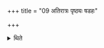 +++
title = "09 अतिरात्रः पृष्ठ्यः षडहः"

+++

<details><summary>थिते</summary>

9. (The days in it are as follows): An Atirātra, the Pr̥ṣṭhya six-day-period, an Atirātra with all the Stomas, four Chandoma days, and an Atirātra.  

[^1]: Cf. TMB XXIII.1.1.  
</details>
